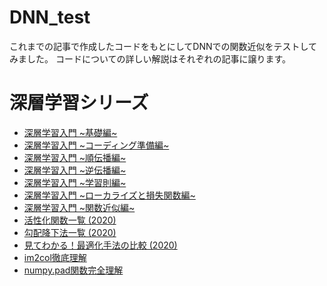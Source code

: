 # DNN_test
これまでの記事で作成したコードをもとにしてDNNでの関数近似をテストしてみました。
コードについての詳しい解説はそれぞれの記事に譲ります。


# 深層学習シリーズ
- [深層学習入門 \~基礎編~](https://qiita.com/kuroitu/items/221e8c477ffdd0774b6b)
- [深層学習入門 \~コーディング準備編~](https://qiita.com/kuroitu/items/884c62c48c2daa3def08)
- [深層学習入門 \~順伝播編~](https://qiita.com/kuroitu/items/d22c8750e34d5d75fb6c)
- [深層学習入門 \~逆伝播編~](https://qiita.com/kuroitu/items/ea6ed8f614e65ec44976)
- [深層学習入門 \~学習則編~](https://qiita.com/kuroitu/items/ab5ad4ac716ae7a04891)
- [深層学習入門 \~ローカライズと損失関数編~](https://qiita.com/kuroitu/items/a6725ac0139d8eeb1e19)
- [深層学習入門 \~関数近似編~](https://qiita.com/kuroitu/items/4a8badcf7d3139d9ec7b)
- [活性化関数一覧 (2020)](https://qiita.com/kuroitu/items/73cd401afd463a78115a)
- [勾配降下法一覧 (2020)](https://qiita.com/kuroitu/items/36a58b37690d570dc618)
- [見てわかる！最適化手法の比較 (2020)](https://qiita.com/kuroitu/items/6695e0c79e888543e150)
- [im2col徹底理解](https://qiita.com/kuroitu/items/35d7b5a4bde470f69570)
- [numpy.pad関数完全理解](https://qiita.com/kuroitu/items/51f4c867c8a44de739ec)
